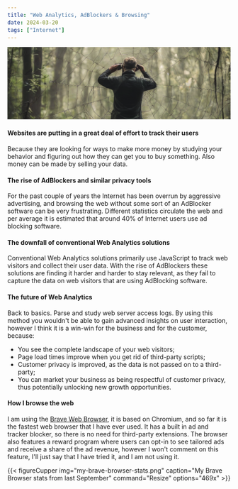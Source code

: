```yaml
---
title: "Web Analytics, AdBlockers & Browsing"
date: 2024-03-20
tags: ["Internet"]
---
```

<center><img src="man-watching-through-a-spiders-web.png"></center>

#### Websites are putting in a great deal of effort to track their users

Because they are looking for ways to make more money by studying your behavior and figuring out how they can get you to buy something. Also money can be made by selling your data. 

#### The rise of AdBlockers and similar privacy tools

For the past couple of years the Internet has been overrun by aggressive advertising, and browsing the web without some sort of an AdBlocker software can be very frustrating. Different statistics circulate the web and per average it is estimated that around 40% of Internet users use ad blocking software. 

#### The downfall of conventional Web Analytics solutions

Conventional Web Analytics solutions primarily use JavaScript to track web visitors and collect their user data. With the rise of AdBlockers these solutions are finding it harder and harder to stay relevant, as they fail to capture the data on web visitors that are using AdBlocking software.

#### The future of Web Analytics

Back to basics. Parse and study web server access logs. By using this method you wouldn't be able to gain advanced insights on user interaction, however I think it is a win-win for the business and for the customer, because:

* You see the complete landscape of your web visitors;
* Page load times improve when you get rid of third-party scripts;
* Customer privacy is improved, as the data is not passed on to a third-party;
* You can market your business as being respectful of customer privacy, thus potentially unlocking new growth opportunities.


#### How I browse the web

I am using the [Brave Web Browser](https://brave.com/), it is based on Chromium, and so far it is the fastest web browser that I have ever used. It has a built in ad and tracker blocker, so there is no need for third-party extensions. The browser also features a reward program where users can opt-in to see tailored ads and receive a share of the ad revenue, however I won't comment on this feature, I'll just say that I have tried it, and I am not using it. 

{{< figureCupper
img="my-brave-browser-stats.png"
caption="My Brave Browser stats from last September"
command="Resize"
options="469x" >}}
